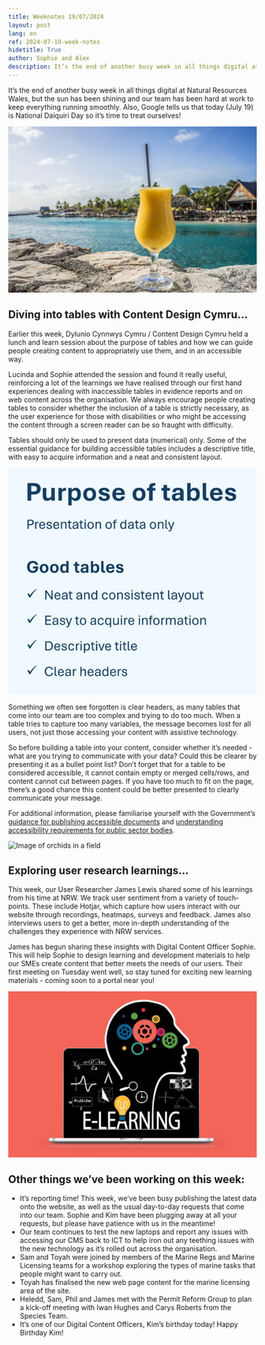 ```yaml
---
title: Weeknotes 19/07/2024
layout: post
lang: en
ref: 2024-07-19-week-notes
hidetitle: True
author: Sophie and Alex
description: It’s the end of another busy week in all things digital at Natural Resources Wales, but the sun has been shining and our team has been hard at work to keep everything running smoothly.
---
```


It’s the end of another busy week in all things digital at Natural Resources Wales, but the sun has been shining and our team has been hard at work to keep everything running smoothly. Also, Google tells us that today (July 19) is National Daiquiri Day so it’s time to treat ourselves!

![Passionfruit Daiquiri cocktail on a beach](https://github.com/nrw-digital/week-notes/blob/5594cb835ad16b1e1f73a4931ee48287c1be3bac/images/passion-fruit-daiquiri-906099_1280.jpg?raw=true) 

## Diving into tables with Content Design Cymru…

Earlier this week, Dylunio Cynnwys Cymru / Content Design Cymru held a lunch and learn session about the purpose of tables and how we can guide people creating content to appropriately use them, and in an accessible way. 

Lucinda and Sophie attended the session and found it really useful, reinforcing a lot of the learnings we have realised through our first hand experiences dealing with inaccessible tables in evidence reports and on web content across the organisation. We always encourage people creating tables to consider whether the inclusion of a table is strictly necessary, as the user experience for those with disabilities or who might be accessing the content through a screen reader can be so fraught with difficulty. 

Tables should only be used to present data (numerical) only. Some of the essential guidance for building accessible tables includes a descriptive title, with easy to acquire information and a neat and consistent layout.

![Purpose of tables is for presenting data only, and good tables have the following characteristics](https://github.com/nrw-digital/week-notes/blob/5594cb835ad16b1e1f73a4931ee48287c1be3bac/images/tables%201.PNG?raw=true) 

Something we often see forgotten is clear headers, as many tables that come into our team are too complex and trying to do too much. When a table tries to capture too many variables, the message becomes lost for all users, not just those accessing your content with assistive technology.

So before building a table into your content, consider whether it’s needed - what are you trying to communicate with your data? Could this be clearer by presenting it as a bullet point list? Don’t forget that for a table to be considered accessible, it cannot contain empty or merged cells/rows, and content cannot cut between pages. If you have too much to fit on the page, there’s a good chance this content could be better presented to clearly communicate your message.  

For additional information, please familiarise yourself with the Government’s [guidance for publishing accessible documents](https://www.gov.uk/guidance/publishing-accessible-documents) and [understanding accessibility requirements for public sector bodies](https://www.gov.uk/guidance/accessibility-requirements-for-public-sector-websites-and-apps#how-the-accessibility-regulations-will-be-monitored-and-enforced).

![Image of orchids in a field](https://github.com/nrw-digital/week-notes/blob/5594cb835ad16b1e1f73a4931ee48287c1be3bac/images/80245_Heath%20spotted%20orchid%20Dactylorhiza%20maculata_Natural%20Resources%20Wales_No%20Restrictions_n_a.jpg?raw=true)

## Exploring user research learnings…

This week, our User Researcher James Lewis shared some of his learnings from his time at NRW. We track user sentiment from a variety of touch-points. These include Hotjar, which capture how users interact with our website through recordings, heatmaps, surveys and feedback. James also interviews users to get a better, more in-depth understanding of the challenges they experience with NRW services. 

James has begun sharing these insights with Digital Content Officer Sophie. This will help Sophie to design learning and development materials to help our SMEs create content that better meets the needs of our users. Their first meeting on Tuesday went well, so stay tuned for exciting new learning materials - coming soon to a portal near you!

![e-Learning graphic with a head filled with cogs on a laptop](https://github.com/nrw-digital/week-notes/blob/5594cb835ad16b1e1f73a4931ee48287c1be3bac/images/e-learning-7602249_1280.jpg?raw=true) 

## Other things we’ve been working on this week:
+ It’s reporting time! This week, we’ve been busy publishing the latest data onto the website, as well as the usual day-to-day requests that come into our team. Sophie and Kim have been plugging away at all your requests, but please have patience with us in the meantime!
+ Our team continues to test the new laptops and report any issues with accessing our CMS back to ICT to help iron out any teething issues with the new technology as it’s rolled out across the organisation.
+ Sam and Toyah were joined by members of the Marine Regs and Marine Licensing teams for a workshop exploring the types of marine tasks that people might want to carry out.
+ Toyah has finalised the new web page content for the marine licensing area of the site. 
+ Heledd, Sam, Phil and James met with the Permit Reform Group to plan a kick-off meeting with Iwan Hughes and Carys Roberts from the Species Team. 
+ It’s one of our Digital Content Officers, Kim’s birthday today! Happy Birthday Kim!
